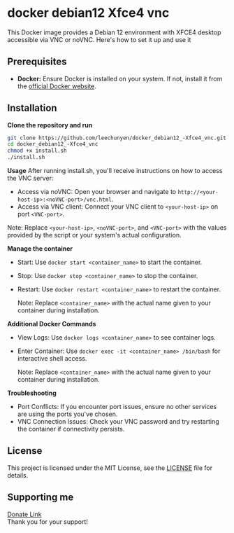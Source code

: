 # docker debian12 Xfce4 vnc
This Docker image provides a Debian 12 environment with XFCE4 desktop accessible via VNC or noVNC. Here's how to set it up and use it

## Prerequisites
- **Docker:** Ensure Docker is installed on your system. If not, install it from the [official Docker website](https://docs.docker.com/get-docker/).

## Installation

**Clone the repository and run**
   ```sh
   git clone https://github.com/leechunyen/docker_debian12_-Xfce4_vnc.git
   cd docker_debian12_-Xfce4_vnc
   chmod +x install.sh
   ./install.sh
   ```

**Usage**
   After running install.sh, you'll receive instructions on how to access the VNC server:

  - Access via noVNC: Open your browser and navigate to `http://<your-host-ip>:<noVNC-port>/vnc.html`.
  - Access via VNC client: Connect your VNC client to `<your-host-ip>` on port `<VNC-port>`.
  
   Note: Replace `<your-host-ip>`, `<noVNC-port>`, and `<VNC-port>` with the values provided by the script or your system's actual configuration.

**Manage the container**
  - Start: Use `docker start <container_name>` to start the container.
  - Stop: Use `docker stop <container_name>` to stop the container.
  - Restart: Use `docker restart <container_name>` to restart the container.
   
    Note: Replace `<container_name>` with the actual name given to your container during installation.


**Additional Docker Commands**
  - View Logs: Use `docker logs <container_name>` to see container logs.
  - Enter Container: Use `docker exec -it <container_name> /bin/bash` for interactive shell access.
   
    Note: Replace `<container_name>` with the actual name given to your container during installation.

**Troubleshooting**
  - Port Conflicts: If you encounter port issues, ensure no other services are using the ports you've chosen.
  - VNC Connection Issues: Check your VNC password and try restarting the container if connectivity persists.
  
## License
  This project is licensed under the MIT License, see the [LICENSE](LICENSE) file for details.

## Supporting me
  [Donate Link](https://gogetfunding.com/open-source-project-and-library/)\
  Thank you for your support!
